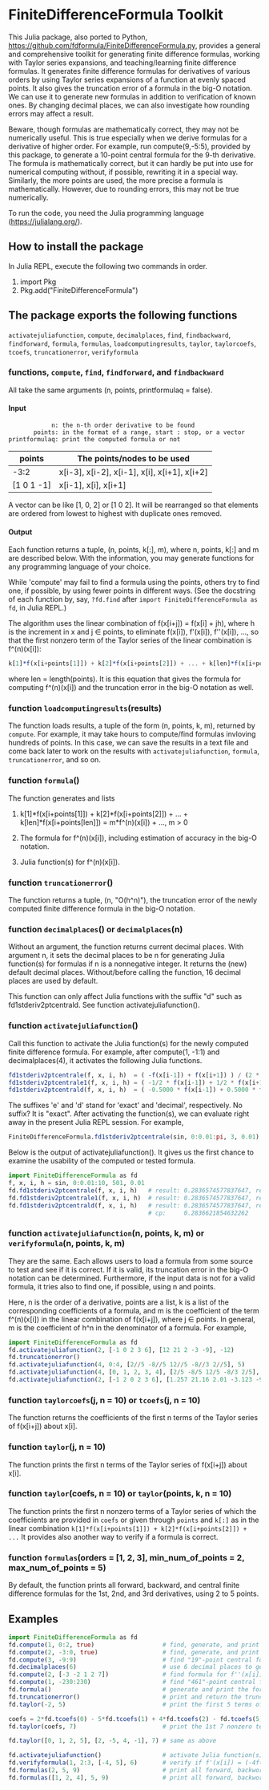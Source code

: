 # FiniteDifferenceFormula Toolkit

This Julia package, also ported to Python, https://github.com/fdformula/FiniteDifferenceFormula.py, provides a general and comprehensive toolkit for generating finite difference formulas, working with Taylor series expansions,
and teaching/learning finite difference formulas. It generates finite
difference formulas for derivatives of various orders by using Taylor series expansions of a function at evenly spaced
points. It also gives the truncation error of a formula in the big-O notation. We can use it to generate new formulas
in addition to verification of known ones. By changing decimal places, we can also investigate how rounding errors may affect
a result.

Beware, though formulas are mathematically correct, they may not be numerically useful.
This is true especially when we derive formulas for a derivative of higher order. For
example, run compute(9,-5:5), provided by this package, to generate a 10-point
central formula for the 9-th derivative. The formula is mathematically correct, but it
can hardly be put into use for numerical computing without, if possible, rewriting it
in a special way. Similarly, the more points are used, the more precise a formula
is mathematically. However, due to rounding errors, this may not be true numerically.

To run the code, you need the Julia programming language (https://julialang.org/).

## How to install the package

In Julia REPL, execute the following two commands in order.

1. import Pkg
1. Pkg.add("FiniteDifferenceFormula")

## The package exports the following functions

```activatejuliafunction```, ```compute```, ```decimalplaces```, ```find```, ```findbackward```,
```findforward```, ```formula```, ```formulas```, ```loadcomputingresults```, ```taylor```,
```taylorcoefs```, ```tcoefs```, ```truncationerror```, ```verifyformula```

### functions, ```compute```, ```find```, ```findforward```, and ```findbackward```

All take the same arguments (n, points, printformulaq = false).

#### Input

```
            n: the n-th order derivative to be found
       points: in the format of a range, start : stop, or a vector
printformulaq: print the computed formula or not
```

|   points     |   The points/nodes to be used                  |
|   ---------- | ---------------------------------------------- |
|   -3:2       |   x[i-3], x[i-2], x[i-1], x[i], x[i+1], x[i+2] |
|   [1 0 1 -1] |   x[i-1], x[i], x[i+1]                         |

A vector can be like [1, 0, 2] or [1 0 2]. It will be rearranged so that elements are ordered
from lowest to highest with duplicate ones removed.

#### Output

Each function returns a tuple, (n, points, k[:], m), where n, points, k[:] and m are described below.
With the information, you may generate functions for any programming language of your choice.

While 'compute' may fail to find a formula using the points, others try to find one, if possible,
by using fewer points in different ways. (See the docstring of each function by, say,
```?fd.find``` after ```import FiniteDifferenceFormula as fd```, in Julia REPL.)

The algorithm uses the linear combination of f(x[i+j]) = f(x[i] + jh), where h is the increment
in x and j ∈ points, to eliminate f(x[i]), f'(x[i]), f''(x[i]), ..., so that the first nonzero
term of the Taylor series of the linear combination is f^(n)(x[i]):

```Julia
k[1]*f(x[i+points[1]]) + k[2]*f(x[i+points[2]]) + ... + k[len]*f(x[i+points[len]]) = m*f^(n)(x[i]) + ..., m > 0
```

where len = length(points). It is this equation that gives the formula for computing f^(n)(x[i])
and the truncation error in the big-O notation as well.

### function ```loadcomputingresults```(results)

The function loads results, a tuple of the form (n, points, k, m), returned by ```compute```.
For example, it may take hours to compute/find formulas invloving hundreds of points. In this
case, we can save the results in a text file and come back later to work on the results
with ```activatejuliafunction```, ```formula```, ```truncationerror```, and so on.

### function ```formula```()

The function generates and lists

1. k[1]\*f(x[i+points[1]]) + k[2]\*f(x[i+points[2]]) + ... + k[len]\*f(x[i+points[len]])
       = m\*f^(n)(x[i]) + ..., m > 0

1. The formula for f^(n)(x[i]), including estimation of accuracy in the big-O notation.

1. Julia function(s) for f^(n)(x[i]).

### function ```truncationerror```()

The function returns a tuple, (n, "O(h^n)"), the truncation error of the newly computed finite
difference formula in the big-O notation.

### function ```decimalplaces```() or ```decimalplaces```(n)

Without an argument, the function returns current decimal places. With argument n, it sets the
decimal places to be n for generating Julia function(s) for formulas if n is a nonnegative
integer. It returns the (new) default decimal places. Without/before calling the function, 16
decimal places are used by default.

This function can only affect Julia functions with the suffix "d" such as fd1stderiv2ptcentrald.
See function activatejuliafunction().

### function ```activatejuliafunction```()

Call this function to activate the Julia function(s) for the newly computed finite
difference formula. For example, after compute(1, -1:1) and decimalplaces(4), it activates the
following Julia functions.

```Julia
fd1stderiv2ptcentrale(f, x, i, h)  = ( -f(x[i-1]) + f(x[i+1]) ) / (2 * h)
fd1stderiv2ptcentrale1(f, x, i, h) = ( -1/2 * f(x[i-1]) + 1/2 * f(x[i+1]) ) / h
fd1stderiv2ptcentrald(f, x, i, h)  = ( -0.5000 * f(x[i-1]) + 0.5000 * f(x[i+1]) ) / h
```
The suffixes 'e' and 'd' stand for 'exact' and 'decimal', respectively. No suffix? It is "exact".
After activating the function(s), we can evaluate right away in the present Julia REPL session. For example,

```Julia
FiniteDifferenceFormula.fd1stderiv2ptcentrale(sin, 0:0.01:pi, 3, 0.01)
```
Below is the output of activatejuliafunction(). It gives us the first chance to examine the usability
of the computed or tested formula.

```Julia
import FiniteDifferenceFormula as fd
f, x, i, h = sin, 0:0.01:10, 501, 0.01
fd.fd1stderiv2ptcentrale(f, x, i, h)   # result: 0.2836574577837647, relative error = 0.00166666%
fd.fd1stderiv2ptcentrale1(f, x, i, h)  # result: 0.2836574577837647, relative error = 0.00166666%
fd.fd1stderiv2ptcentrald(f, x, i, h)   # result: 0.2836574577837647, relative error = 0.00166666%
                                       # cp:     0.2836621854632262
```

### function ```activatejuliafunction```(n, points, k, m) or ```verifyformula```(n, points, k, m)

They are the same. Each allows users to load a formula from some source to test and see if it is correct.
If it is valid, its truncation error in the big-O notation can be determined. Furthermore, if the input
data is not for a valid formula, it tries also to find one, if possible, using n and points.

Here, n is the order of a derivative, points are a list, k is a list of the corresponding
coefficients of a formula, and m is the coefficient of the term f^(n)(x[i]) in the linear
combination of f(x[i+j]), where j ∈ points. In general, m is the coefficient of h^n in the
denominator of a formula. For example,

```Julia
import FiniteDifferenceFormula as fd
fd.activatejuliafunction(2, [-1 0 2 3 6], [12 21 2 -3 -9], -12)
fd.truncationerror()
fd.activatejuliafunction(4, 0:4, [2//5 -8//5 12//5 -8//3 2//5], 5)
fd.activatejuliafunction(4, [0, 1, 2, 3, 4], [2/5 -8/5 12/5 -8/3 2/5], 5)
fd.activatejuliafunction(2, [-1 2 0 2 3 6], [1.257 21.16 2.01 -3.123 -9.5], -12)
```

### function ```taylorcoefs```(j, n = 10) or ```tcoefs```(j, n = 10)

The function returns the coefficients of the first n terms of the Taylor series of f(x[i+j])
about x[i].

### function ```taylor```(j, n = 10)

The function prints the first n terms of the Taylor series of f(x[i+j]) about x[i].

### function ```taylor```(coefs, n = 10) or ```taylor```(points, k, n = 10)

The function prints the first n nonzero terms of a Taylor series of which the coefficients are
provided in ```coefs``` or given through ```points``` and ```k[:]``` as in the linear combination
```k[1]*f(x[i+points[1]]) + k[2]*f(x[i+points[2]]) + ...``` It provides also another way
to verify if a formula is correct.

### function ```formulas```(orders = [1, 2, 3], min_num_of_points = 2, max_num_of_points = 5)

By default, the function prints all forward, backward, and central finite difference formulas for
the 1st, 2nd, and 3rd derivatives, using 2 to 5 points.

## Examples

```Julia
import FiniteDifferenceFormula as fd
fd.compute(1, 0:2, true)                   # find, generate, and print "3"-point forward formula for f'(x[i])
fd.compute(2, -3:0, true)                  # find, generate, and print "4"-point backward formula for f''(x[i])
fd.compute(3, -9:9)                        # find "19"-point central formula for f'''(x[i])
fd.decimalplaces(6)                        # use 6 decimal places to generate Julia functions of computed formulas
fd.compute(2, [-3 -2 1 2 7])               # find formula for f''(x[i]) using points x[i+j], j = -3, -2, 1, 2, and 7
fd.compute(1, -230:230)                    # find "461"-point central formula for f'(x[i]). it may take hours!
fd.formula()                               # generate and print the formula computed last time you called compute(...)
fd.truncationerror()                       # print and return the truncation error of the newly computed formula
fd.taylor(-2, 5)                           # print the first 5 terms of the Taylor series of f(x[i-2]) about x[i]

coefs = 2*fd.tcoefs(0) - 5*fd.tcoefs(1) + 4*fd.tcoefs(2) - fd.tcoefs(5);
fd.taylor(coefs, 7)                        # print the 1st 7 nonzero terms of the Taylor series of 2f(x[i]) - 5f(x[i+1]) + 4f(x[i+2]) - f(x[i+5])

fd.taylor([0, 1, 2, 5], [2, -5, 4, -1], 7) # same as above

fd.activatejuliafunction()                 # activate Julia function(s) of the newly computed formula in present REPL session
fd.verifyformula(1, 2:3, [-4, 5], 6)       # verify if f'(x[i]) = (-4f(x[i+2] + 5f(x[i+3)) / (6h) is a valid formula
fd.formulas(2, 5, 9)                       # print all forward, backword, and central formulas for the 2nd derivative, using 5 to 9 points
fd.formulas([1, 2, 4], 5, 9)               # print all forward, backword, and central formulas for the 1st, 2nd, and 4th derivatives, using 5 to 9 points
```
